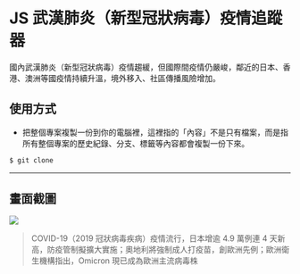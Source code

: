 # JS 武漢肺炎（新型冠狀病毒）疫情追蹤器

國內武漢肺炎（新型冠狀病毒）疫情趨緩，但國際間疫情仍嚴峻，鄰近的日本、香港、澳洲等國疫情持續升溫，境外移入、社區傳播風險增加。

## 使用方式
- 把整個專案複製一份到你的電腦裡，這裡指的「內容」不是只有檔案，而是指所有整個專案的歷史紀錄、分支、標籤等內容都會複製一份下來。
```sh
$ git clone
```

----

## 畫面截圖
![](https://i.imgur.com/NvI2nrY.png)
> COVID-19（2019 冠狀病毒疾病）疫情流行，日本增逾 4.9 萬例連 4 天新高，防疫管制擬擴大實施；奧地利將強制成人打疫苗，創歐洲先例；歐洲衛生機構指出，Omicron 現已成為歐洲主流病毒株